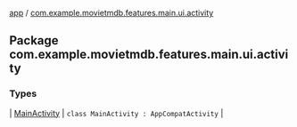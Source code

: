 [app](../index.md) / [com.example.movietmdb.features.main.ui.activity](./index.md)

## Package com.example.movietmdb.features.main.ui.activity

### Types

| [MainActivity](-main-activity/index.md) | `class MainActivity : AppCompatActivity` |

